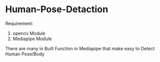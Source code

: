 # Human-Pose-Detaction

Requirement:

1. opencv Module
2. Mediapipe Module

There are many in Built Function in Mediapipe that make easy to Detect Human Pose/Body
